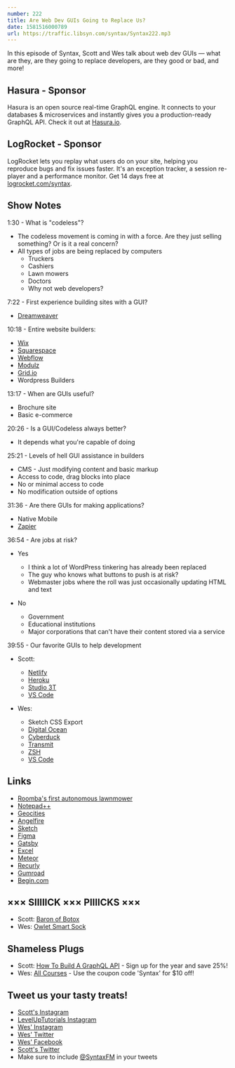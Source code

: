 ```yaml
---
number: 222
title: Are Web Dev GUIs Going to Replace Us?
date: 1581516000789
url: https://traffic.libsyn.com/syntax/Syntax222.mp3
---
```


In this episode of Syntax, Scott and Wes talk about web dev GUIs — what are they, are they going to replace developers, are they good or bad, and more!

## Hasura - Sponsor
Hasura is an open source real-time GraphQL engine. It connects to your databases & microservices and instantly gives you a production-ready GraphQL API. Check it out at [Hasura.io](https://hasura.io/).

## LogRocket - Sponsor
LogRocket lets you replay what users do on your site, helping you reproduce bugs and fix issues faster. It's an exception tracker, a session re-player and a performance monitor. Get 14 days free at [logrocket.com/syntax](https://logrocket.com/syntax).

## Show Notes

1:30 - What is "codeless"?

* The codeless movement is coming in with a force. Are they just selling something? Or is it a real concern? 
* All types of jobs are being replaced by computers
  * Truckers
  * Cashiers
  * Lawn mowers
  * Doctors
  * Why not web developers?

7:22 - First experience building sites with a GUI?

* [Dreamweaver](https://www.adobe.com/products/dreamweaver.html)

10:18 - Entire website builders:

* [Wix](https://www.wix.com/)
* [Squarespace](https://www.squarespace.com/)
* [Webflow](https://webflow.com/)
* [Modulz](https://www.modulz.app/)
* [Grid.io](https://thegrid.io/)
* Wordpress Builders

13:17 - When are GUIs useful?

* Brochure site
* Basic e-commerce 

20:26 - Is a GUI/Codeless always better?

* It depends what you're capable of doing

25:21 - Levels of hell GUI assistance in builders

* CMS - Just modifying content and basic markup
* Access to code, drag blocks into place
* No or minimal access to code
* No modification outside of options

31:36 - Are there GUIs for making applications?

* Native Mobile
* [Zapier](https://zapier.com/)

36:54 - Are jobs at risk?

* Yes
  * I think a lot of WordPress tinkering has already been replaced
  * The guy who knows what buttons to push is at risk?
  * Webmaster jobs where the roll was just occasionally updating HTML and text

* No
  * Government
  * Educational institutions
  * Major corporations that can't have their content stored via a service

39:55 - Our favorite GUIs to help development

* Scott:
  * [Netlify](https://www.netlify.com/)
  * [Heroku](https://www.heroku.com/)
  * [Studio 3T](https://studio3t.com/)
  * [VS Code](https://code.visualstudio.com/)

* Wes:
  * Sketch CSS Export
  * [Digital Ocean](https://www.digitalocean.com/)
  * [Cyberduck](https://cyberduck.io/)
  * [Transmit](https://panic.com/transmit/)
  * [ZSH](https://ohmyz.sh/)
  * [VS Code](https://code.visualstudio.com/)

## Links
* [Roomba's first autonomous lawnmower](https://www.theverge.com/2019/8/30/20839810/irobot-terra-autonomous-lawnmower-roomba-robot-fcc-beta-release-date-2020)
* [Notepad++](https://notepad-plus-plus.org/)
* [Geocities](https://en.wikipedia.org/wiki/Yahoo!_GeoCities)
* [Angelfire](https://en.wikipedia.org/wiki/Angelfire)
* [Sketch](https://www.sketch.com/)
* [Figma](https://www.figma.com/)
* [Gatsby](https://www.gatsbyjs.org/)
* [Excel](https://products.office.com/en-us/excel)
* [Meteor](https://www.meteor.com/)
* [Recurly](https://recurly.com/)
* [Gumroad](https://gumroad.com/)
* [Begin.com](https://begin.com/)

## ××× SIIIIICK ××× PIIIICKS ×××
* Scott: [Baron of Botox](https://podcasts.apple.com/us/podcast/the-baron-of-botox/id1493450409)
* Wes: [Owlet Smart Sock](https://www.amazon.com/Owlet-Baby-Monitor-Infants-Ultimate/dp/B06ZZXYD6S)

## Shameless Plugs
* Scott: [How To Build A GraphQL API](https://www.leveluptutorials.com/pro) - Sign up for the year and save 25%!
* Wes: [All Courses](https://wesbos.com/courses/) - Use the coupon code 'Syntax' for $10 off!

## Tweet us your tasty treats!
* [Scott's Instagram](https://www.instagram.com/stolinski/)
* [LevelUpTutorials Instagram](https://www.instagram.com/LevelUpTutorials/)
* [Wes' Instagram](https://www.instagram.com/wesbos/)
* [Wes' Twitter](https://twitter.com/wesbos)
* [Wes' Facebook](https://www.facebook.com/wesbos.developer)
* [Scott's Twitter](https://twitter.com/stolinski)
* Make sure to include [@SyntaxFM](https://twitter.com/SyntaxFM) in your tweets
